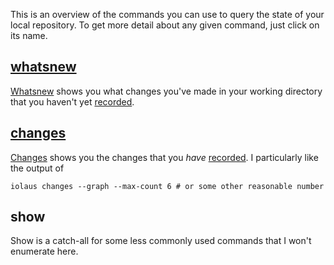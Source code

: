This is an overview of the commands you can use to query the state of
your local repository.  To get more detail about any given command,
just click on its name.

[whatsnew][]
-----------

[Whatsnew][whatsnew] shows you what changes you've made in your
working directory that you haven't yet [recorded][].

[changes][]
----------

[Changes][changes] shows you the changes that you *have*
[recorded][].  I particularly like the output of

    iolaus changes --graph --max-count 6 # or some other reasonable number

show
----

Show is a catch-all for some less commonly used commands that I won't
enumerate here.

[whatsnew]: whatsnew.html
[changes]: changes.html
[recorded]: record.html
